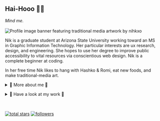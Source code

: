 ## Hai-Hooo 🥮✨
<!--
**nihkxo/nihkxo** is a ✨ _special_ ✨ repository because its `README.md` (this file) appears on your GitHub profile.
-->

*Mind me.*
<br>
<br>
![Profile image banner featuring traditional media artwork by nihkxo](cropping-for-dribbble-04.jpg)
<p>
Nik is a graduate student at Arizona State University working toward an MS in Graphic Information Technology.  Her particular interests are ux research, design, and engineering.  She hopes to use her degree to improve public accessibility to vital resources via conscientious web design. Nik is a complete beginner at coding.

In her free time Nik likes to hang with Hashko & Romi, eat new foods, and make traditional-media art.
</p>
<div>
<details>
 <summary>🌸 More about me 🌸</summary>

- 📚 I’m currently working on ***the particularities of being a remote graduate student***
- 🔰 I’m currently learning ***my ABC's of coding***
- 🥕 Ask me about ***once a week vegetarianism***
- 🚀 After my MS I want to do ***UX research and/or UX engineering***
- 📿 I believe that ***people are sometimes good***
</details>
<p>
<div>
<details>
<summary>🧿 Have a look at my work 🧿</summary>

- Art & Design: [dribbble](https://dribbble.com/nikortiz)
- Murals: [kanikanik](https://kanikanik.com/)
</details>
</p>

</br>
</br>

  <a href="https://github.com/nihkxo?tab=repositories&sort=stargazers">
    <img alt="total stars" title="Total stars on GitHub" src="https://custom-icon-badges.herokuapp.com/badge/dynamic/json?logo=star&host=formatted-dynamic-badges.herokuapp.com&formatter=metric&style=for-the-badge&color=55960c&labelColor=%23488207&label=stars&query=%24.stars&url=https%3A%2F%2Fapi.github-star-counter.workers.dev%2Fuser%2Fnihkxo"/></a>
  <a href="https://github.com/nihkxo?tab=followers">
    <img alt="followers" title="Follow me on Github" src="https://custom-icon-badges.herokuapp.com/github/followers/nihkxo?color=236ad3&labelColor=1155ba&style=for-the-badge&logo=person-add&label=Follow&logoColor=white"/></a>